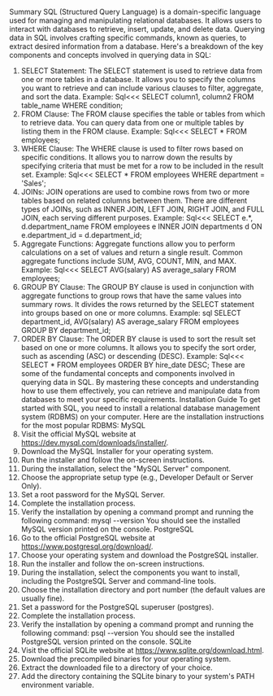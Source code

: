Summary
SQL (Structured Query Language) is a domain-specific language used for managing and manipulating relational databases. It allows users to interact with databases to retrieve, insert, update, and delete data. Querying data in SQL involves crafting specific commands, known as queries, to extract desired information from a database.
Here's a breakdown of the key components and concepts involved in querying data in SQL:
1.	SELECT Statement: The SELECT statement is used to retrieve data from one or more tables in a database. It allows you to specify the columns you want to retrieve and can include various clauses to filter, aggregate, and sort the data.
Example:
Sql<<<
SELECT column1, column2 FROM table_name WHERE condition; 
2.	FROM Clause: The FROM clause specifies the table or tables from which to retrieve data. You can query data from one or multiple tables by listing them in the FROM clause.
Example:
Sql<<<
SELECT * FROM employees; 
3.	WHERE Clause: The WHERE clause is used to filter rows based on specific conditions. It allows you to narrow down the results by specifying criteria that must be met for a row to be included in the result set.
Example:
Sql<<<
SELECT * FROM employees WHERE department = 'Sales'; 
4.	JOINs: JOIN operations are used to combine rows from two or more tables based on related columns between them. There are different types of JOINs, such as INNER JOIN, LEFT JOIN, RIGHT JOIN, and FULL JOIN, each serving different purposes.
Example:
Sql<<<
SELECT e.*, d.department_name FROM employees e INNER JOIN departments d ON e.department_id = d.department_id; 
5.	Aggregate Functions: Aggregate functions allow you to perform calculations on a set of values and return a single result. Common aggregate functions include SUM, AVG, COUNT, MIN, and MAX.
Example:
Sql<<<
SELECT AVG(salary) AS average_salary FROM employees; 
6.	GROUP BY Clause: The GROUP BY clause is used in conjunction with aggregate functions to group rows that have the same values into summary rows. It divides the rows returned by the SELECT statement into groups based on one or more columns.
Example:
sql
SELECT department_id, AVG(salary) AS average_salary FROM employees GROUP BY department_id; 
7.	ORDER BY Clause: The ORDER BY clause is used to sort the result set based on one or more columns. It allows you to specify the sort order, such as ascending (ASC) or descending (DESC).
Example:
Sql<<<
SELECT * FROM employees ORDER BY hire_date DESC; 
These are some of the fundamental concepts and components involved in querying data in SQL. By mastering these concepts and understanding how to use them effectively, you can retrieve and manipulate data from databases to meet your specific requirements.
Installation Guide
To get started with SQL, you need to install a relational database management system (RDBMS) on your computer. Here are the installation instructions for the most popular RDBMS:
MySQL
1.	Visit the official MySQL website at https://dev.mysql.com/downloads/installer/.
2.	Download the MySQL Installer for your operating system.
3.	Run the installer and follow the on-screen instructions.
4.	During the installation, select the "MySQL Server" component.
5.	Choose the appropriate setup type (e.g., Developer Default or Server Only).
6.	Set a root password for the MySQL Server.
7.	Complete the installation process.
8.	Verify the installation by opening a command prompt and running the following command:
mysql --version
You should see the installed MySQL version printed on the console.
PostgreSQL
1.	Go to the official PostgreSQL website at https://www.postgresql.org/download/.
2.	Choose your operating system and download the PostgreSQL installer.
3.	Run the installer and follow the on-screen instructions.
4.	During the installation, select the components you want to install, including the PostgreSQL Server and command-line tools.
5.	Choose the installation directory and port number (the default values are usually fine).
6.	Set a password for the PostgreSQL superuser (postgres).
7.	Complete the installation process.
8.	Verify the installation by opening a command prompt and running the following command:
psql --version
You should see the installed PostgreSQL version printed on the console.
SQLite
1.	Visit the official SQLite website at https://www.sqlite.org/download.html.
2.	Download the precompiled binaries for your operating system.
3.	Extract the downloaded file to a directory of your choice.
4.	Add the directory containing the SQLite binary to your system's PATH environment variable.
